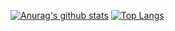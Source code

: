 [![Anurag's github stats](https://github-readme-stats.vercel.app/api?username=shimo8810&count_private=true)](https://github.com/anuraghazra/github-readme-stats)
[![Top Langs](https://github-readme-stats.vercel.app/api/top-langs/?username=shimo8810&hide=jupyter%20notebook)](https://github.com/anuraghazra/github-readme-stats)
